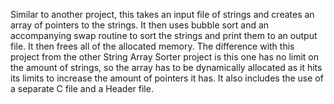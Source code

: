 Similar to another project, this takes an input file of strings and creates an array of pointers to the strings.
It then uses bubble sort and an accompanying swap routine to sort the strings and print them to an output file.
It then frees all of the allocated memory. The difference with this project from the other String Array Sorter
project is this one has no limit on the amount of strings, so the array has to be dynamically allocated as it hits
its limits to increase the amount of pointers it has. It also includes the use of a separate C file and a Header file.
